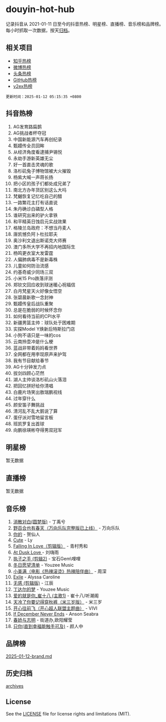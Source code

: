 # douyin-hot-hub

记录抖音从 2021-01-11 日至今的抖音热榜、明星榜、直播榜、音乐榜和品牌榜。每小时抓取一次数据，按天[归档](archives)。

## 相关项目

- [知乎热榜](https://github.com/lonnyzhang423/zhihu-hot-hub)
- [微博热榜](https://github.com/lonnyzhang423/weibo-hot-hub)
- [头条热榜](https://github.com/lonnyzhang423/toutiao-hot-hub)
- [GitHub热榜](https://github.com/lonnyzhang423/github-hot-hub)
- [v2ex热榜](https://github.com/lonnyzhang423/v2ex-hot-hub)


`更新时间：2025-01-12 05:15:35 +0800`

## 抖音热榜

1. AG发育路扁鹊
1. AG挑战者杯夺冠
1. 中国新能源汽车再创纪录
1. 甄嬛传全员回眸
1. 从经济角度看逮捕尹锡悦
1. 永劫手游新英雄无尘
1. 好一首直击灵魂的歌
1. 洛杉矶兔子博物馆被大火摧毁
1. 杨紫大喊一声蒋长扬
1. 把小区的孩子们都处成兄弟了
1. 南北方办年货区别这么大吗
1. 梵樾恢复记忆吃自己的醋
1. 一路繁花主打有话直说
1. 朱丹确诊白磷型人格
1. 谁研究出来的驴火拿铁
1. 和平精英日蚀启元实战效果
1. 格陵兰岛政府：不想当丹麦人
1. 唐凯憾负阿卜杜拉耶夫
1. 奥沙利文退出斯诺克大师赛
1. 澳门多所大学不再招内地国际生
1. 杨鸣更衣室大发雷霆
1. 人偏肺病毒不是新毒株
1. 儿童如何防治流感
1. 约基奇威少同场三双
1. 小米15 Pro跌落评测
1. 郑钦文回应收到球迷暖心祝福信
1. 白月梵星天火好像女悟空
1. 张碧晨新歌一念封神
1. 甄嬛传皇后战队重聚
1. 总是在脆弱的时候怀念你
1. 如何看待当前的CPI水平
1. 新疆男篮主帅：球队处于困难期
1. 实探Model Y焕新后特斯拉门店
1. 小狗不语只是一味的cos
1. 云南拎壶冲是什么梗
1. 蓝战非带着妈妈看世界
1. 全网都在用李现原声来护驾
1. 我有节目献给春节
1. AG十分钟发力点
1. 拔剑四顾心茫然
1. 湖人主帅谈洛杉矶山火落泪
1. 把回忆拼好给你清唱
1. 白鹿片场笑出敖瑞鹏视线
1. 过年穿什么
1. 颜安笛子舞挑战
1. 清河乱不乱大鹅说了算
1. 蛋仔派对雪地留言板
1. 班凯罗复出首球
1. 向鹏徐瑛彬夺得男双冠军

## 明星榜

暂无数据

## 直播榜

暂无数据

## 音乐榜

1. [消散对白(圆梦版)](https://sf5-hl-cdn-tos.douyinstatic.com/obj/tos-cn-ve-2774/og4jB5I5IizzoZVAAAzWgBMAsMDWoArfwBOiFs) - 丁禹兮
1. [野百合也有春天（万向乐队完整版已上线）](https://sf5-hl-cdn-tos.douyinstatic.com/obj/tos-cn-ve-2774/oMnUxhRAMiAGBqDtIPBQ7ACYQZFlJCftcgeDJE) - 万向乐队
1. [你的](https://sf5-hl-cdn-tos.douyinstatic.com/obj/tos-cn-ve-2774/oYuIeKf42jB7sEV6B2upMdpYAgfrQWj0FeRegh) - 贺仙人
1. [Cute](https://sf5-hl-cdn-tos.douyinstatic.com/obj/tos-cn-ve-2774/o4IbIzHWKAAB4wsS5qMBRiiAlEBGTpQRNfFvuo) - Ly
1. [Falling In Love（剪辑版）](https://sf5-hl-cdn-tos.douyinstatic.com/obj/tos-cn-ve-2774/o8ajpA8zzgBPahbBIO8AcKGBLJezFCRd1wfP9f) - 青村秀和
1. [ At Dusk  Love ](https://sf5-hl-cdn-tos.douyinstatic.com/obj/tos-cn-ve-2774/o8CrpCf5CaYgI4ZrtQgMQAFEfuGqNnRSDQAPBc) - 刘嗨雨
1. [执子之手 (剪辑2)](https://sf5-hl-cdn-tos.douyinstatic.com/obj/tos-cn-ve-2774/oUoZLQjCc31XzqsBnBQUNgeKtYPBcgbFDwtfcu) - 宝石Gem\哩哩
1. [冬日愿望清单](https://sf5-hl-cdn-tos.douyinstatic.com/obj/tos-cn-ve-2774/oIIgUOeamCFCVAzxN6MFRLIBlLGpUqQxeeHrLE) - Youzee Music
1. [小美满（电影《热辣滚烫》热辣陪伴曲）](https://sf5-hl-cdn-tos.douyinstatic.com/obj/tos-cn-ve-2774/o0GAn2lSgfZIDUgtevCGDQYnFg4CwnrBaxbTZL) - 周深
1. [Exile](https://sf5-hl-cdn-tos.douyinstatic.com/obj/tos-cn-ve-2774/oYj4gAQTknKE3WW0Je8KGmQ7z1cA4FefwtbufD) - Alyssa Caroline
1. [无感 (剪辑版)](https://sf5-hl-cdn-tos.douyinstatic.com/obj/tos-cn-ve-2774/o0eIsUzJBDlQaQFC5OFlgbMEZC1TFYBftOBn6p) - 江辰
1. [丁达尔的梦](https://sf3-cdn-tos.douyinstatic.com/obj/tos-cn-ve-2774/oMU3WirUZBVQkAC9ccG5P2IQirziZM2RTInUY) - Youzee Music
1. [爱的就是你_崔十八 (主歌1)](https://sf3-cdn-tos.douyinstatic.com/obj/tos-cn-ve-2774/oI5BO5DhFZ6UTcNCnZaOCBLtZ7WIMQGfgnXf5E) - 崔十八/听潮阁
1. [天冷了你要记得穿秋裤（米三岁版）](https://sf5-hl-cdn-tos.douyinstatic.com/obj/tos-cn-ve-2774/oQlIwVIDWiZ6BQilAorS7MA0AgCkQDvcZAdm1) - 米三岁
1. [开心往前飞（开心超人联盟主题曲）](https://sf5-hl-cdn-tos.douyinstatic.com/obj/tos-cn-ve-2774/9d8fb7c82cf1421fb93a9fe925275e0a) - VIVI
1. [If December Never Ends](https://sf5-hl-cdn-tos.douyinstatic.com/obj/tos-cn-ve-2774/oY1IQMoTgCFIBg8RZifyqlBBt1UFgitTYmxeOS) - Anson Seabra
1. [春娇与志明](https://sf5-hl-cdn-tos.douyinstatic.com/obj/tos-cn-ve-2774/e530d8fceb7044b39707d7f9ff54add1) - 街道办,欧阳耀莹
1. [只你(直到幸福能触手可及)](https://sf5-hl-cdn-tos.douyinstatic.com/obj/tos-cn-ve-2774/o0lBkRDzFTeaVSUz3ZZSCBVtZ5DIMQGfgmEAuE) - 颜人中

## 品牌榜

[2025-01-12-brand.md](archives/2025-01-12-brand.md)

## 历史归档

[archives](archives)

## License

See the [LICENSE](LICENSE) file for license rights and limitations (MIT).
